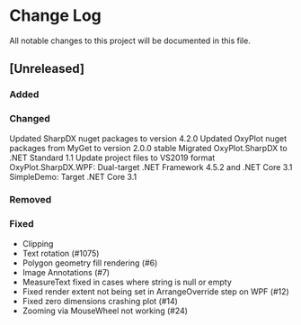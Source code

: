 # Change Log
All notable changes to this project will be documented in this file.

## [Unreleased]
### Added

### Changed
Updated SharpDX nuget packages to version 4.2.0
Updated OxyPlot nuget packages from MyGet to version 2.0.0 stable
Migrated OxyPlot.SharpDX to .NET Standard 1.1
Update project files to VS2019 format
OxyPlot.SharpDX.WPF: Dual-target .NET Framework 4.5.2 and .NET Core 3.1
SimpleDemo: Target .NET Core 3.1

### Removed

### Fixed
- Clipping
- Text rotation (#1075)
- Polygon geometry fill rendering (#6)
- Image Annotations (#7)
- MeasureText fixed in cases where string is null or empty
- Fixed render extent not being set in ArrangeOverride step on WPF (#12)
- Fixed zero dimensions crashing plot (#14)
- Zooming via MouseWheel not working (#24)